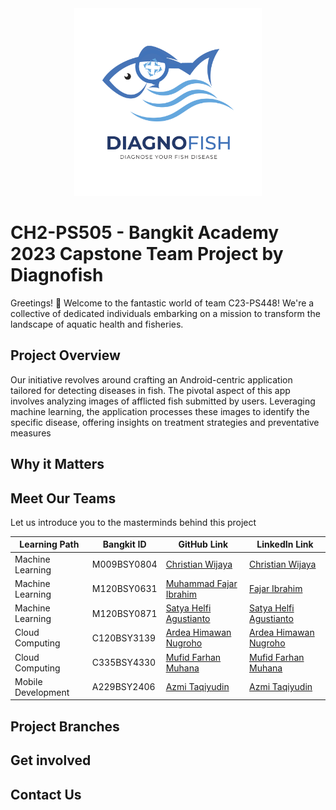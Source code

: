 <div align="center">
  <img src="https://github.com/Diagnofish/.github/blob/main/Diagnofish-Logo.png" alt="Project Logo" width="300">
</div>

# CH2-PS505 - Bangkit Academy 2023 Capstone Team Project by Diagnofish
Greetings! 👋 Welcome to the fantastic world of team C23-PS448! We're a collective of dedicated individuals embarking on a mission to transform the landscape of aquatic health and fisheries.

## Project Overview

Our initiative revolves around crafting an Android-centric application tailored for detecting diseases in fish. The pivotal aspect of this app involves analyzing images of afflicted fish submitted by users. Leveraging machine learning, the application processes these images to identify the specific disease, offering insights on treatment strategies and preventative measures

## Why it Matters

## Meet Our Teams
Let us introduce you to the masterminds behind this project

| Learning Path                         | Bangkit ID    | GitHub Link                | LinkedIn Link                          |
|------------------------------|---------------|-----------------------|-----------------------------------|
| Machine Learning        | M009BSY0804    | [Christian Wijaya](https://github.com/christianwjy15) | [Christian Wijaya](https://www.linkedin.com/in/christian-wijaya-7a0287290)      |
| Machine Learning             | M120BSY0631    | [Muhammad Fajar Ibrahim](https://github.com/fajaribrahim) | [Fajar Ibrahim](https://www.linkedin.com/in/fajar-ibrahim31/)      |
| Machine Learning      | M120BSY0871   | [Satya Helfi Agustianto](https://github.com/Satyahelfia) | [Satya Helfi Agustianto](https://www.linkedin.com/in/satyahelfia/)      |
| Cloud Computing    | C120BSY3139   | [Ardea Himawan Nugroho](https://github.com/momokii) | [Ardea Himawan Nugroho](https://www.linkedin.com/in/ardeahnugroho/)      |
| Cloud Computing      | C335BSY4330   | [Mufid Farhan Muhana](https://github.com/ariframadhan01) | [Mufid Farhan Muhana](https://www.linkedin.com/in/mufidfrhn/)      |
| Mobile Development | A229BSY2406   | [Azmi Taqiyudin](https://github.com/AzmiTaqiyudin27) | [Azmi Taqiyudin](https://www.linkedin.com/in/azmi-taqiyudin-650400162/)      |
## Project Branches

## Get involved

## Contact Us
